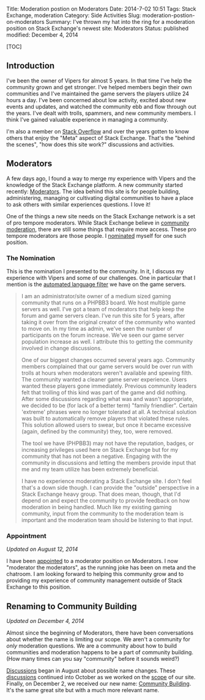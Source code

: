 Title: Moderation postion on Moderators
Date: 2014-7-02 10:51
Tags: Stack Exchange, moderation
Category: Side Activities
Slug: moderation-postion-on-moderators
Summary: I've thrown my hat into the ring for a moderation position on Stack Exchange's newest site: Moderators
Status: published
modified: December 4, 2014

[TOC]

## Introduction

I've been the owner of Vipers for almost 5 years. In that time I've help the community grown and get stronger. I've helped
members begin their own communities and I've maintained the game servers the players utilize 24 hours a day. I've been 
concerned about low activity, excited about new events and updates, and watched the community ebb and flow through out
the years. I've dealt with trolls, spammers, and new community members. I think I've gained valuable experience in 
managing a community.
 
I'm also a member on [Stack Overflow][1] and over the years gotten to know others that enjoy the "Meta" aspect of 
Stack Exchange. That's the "behind the scenes", "how does this site work?" discussions and activities. 

## Moderators

A few days ago, I found a way to merge my experience with Vipers and the knowledge of the Stack Exchange platform. A new 
community started recently: [Moderators][2]. The idea behind this site is for people building, administering, managing or
cultivating digital communities to have a place to ask others with similar experiences questions. I love it!

One of the things a new site needs on the Stack Exchange network is a set of pro tempore moderators. While Stack Exchange 
believe in [community moderation][3], there are still some things that require more access. These pro tempore moderators
are those people. I [nominated][4] myself for one such position.

### The Nomination

This is the nomination I presented to the community. In it, I discuss my experience with Vipers and some of our challenges.
One in particular that I mention is the [automated language filter][5] we have on the game servers.

 > I am an administrator/site owner of a medium sized gaming community that runs on a PHPBB3 board. We host multiple game 
 > servers as well. I've got a team of moderators that help keep the forum and game servers clean. I've run this site for 
 > 5 years, after taking it over from the original creator of the community who wanted to move on. In my time as admin, 
 > we've seen the number of participants on the forum increase. We've seen our game server population increase as well. 
 > I attribute this to getting the community involved in change discussions.
 >
 > One of our biggest changes occurred several years ago. Community members complained that our game servers would be over 
 > run with trolls at hours when moderators weren't available and spewing filth. The community wanted a cleaner game 
 > server experience. Users wanted these players gone immediately. Previous community leaders felt that trolling of this 
 > kind was part of the game and did nothing. After some discussions regarding what was and wasn't appropriate, we decided 
 > to be (for lack of a better term) "family friendlier". Certain 'extreme' phrases were no longer tolerated at all. A 
 > technical solution was built to automatically remove players that violated these rules. This solution allowed users to 
 > swear, but once it became excessive (again, defined by the community) they, too, were removed.
 >
 > The tool we have (PHPBB3) may not have the reputation, badges, or increasing privileges used here on Stack Exchange but 
 > for my community that has not been a negative. Engaging with the community in discussions and letting the members provide 
 > input that me and my team utilize has been extremely beneficial.
 >
 > I have no experience moderating a Stack Exchange site. I don't feel that's a down side though. I can provide the 
 > "outside" perspective in a Stack Exchange heavy group. That does mean, though, that I'd depend on and expect the 
 > community to provide feedback on how moderation in being handled. Much like my existing gaming community, input from the 
 > community to the moderation team is important and the moderation team should be listening to that input. 
 
### Appointment

*Updated on August 12, 2014*

I have been [appointed][6] to a moderator position on Moderators. I now "moderator the moderators", as the running joke 
has been on meta and the chatroom. I am looking forward to helping this community grow and to providing my experience 
of community management outside of Stack Exchange to this position.

## Renaming to Community Building

*Updated on December 4, 2014*

Almost since the beginning of Moderators, there have been conversations about whether the name is limiting our scope. We aren't
a community for *only* moderation questions. We are a community about how to build communities and moderation happens to
be a part of community building. (How many times can you say "community" before it sounds weird?)

[Discussions][7] began in August about possible name changes. These [discussions][8] continued into October as we worked on
the [scope][9] of our site. Finally, on December 2, we received our new name: [Community Building][10]. It's the same great site
but with a much more relevant name. 


 [1]: http://stackoverflow.com/users/189134/andy
 [2]: http://moderators.stackexchange.com
 [3]: http://blog.stackoverflow.com/2009/05/a-theory-of-moderation/
 [4]: http://meta.communitybuilding.stackexchange.com/a/80/78
 [5]: |filename|2012_04_22_monitoring-language-on-the-game-servers.md
 [6]: http://meta.communitybuilding.stackexchange.com/q/138/78
 [7]: http://meta.communitybuilding.stackexchange.com/q/140/78
 [8]: http://meta.communitybuilding.stackexchange.com/q/175/78
 [9]: http://meta.communitybuilding.stackexchange.com/q/172/78
 [10]: http://meta.communitybuilding.stackexchange.com/q/193/78